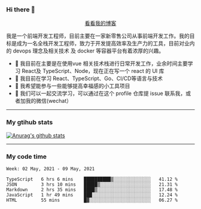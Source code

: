 ### Hi there 👋

<p align="center">
  <a href="https://real-jacket.github.io/">看看我的博客</a>
</p>

我是一个前端开发工程师，目前主要在一家新零售公司从事前端开发工作。我的目标是成为一名全栈开发工程师，致力于开发提高效率及生产力的工具，目前对业内的 devops 理念及相关技术 及 docker 等容器平台有着浓厚的兴趣。

- 🔭 我目前在主要是在使用vue 相关技术栈进行日常开发工作，业余时间主要学习 React及 TypeScript、Node，现在正在写一个 react 的 UI 库 
- 🌱 我目前在学习 React、TypeScript、Go、CI/CD等语言与技术
- 👯 我希望能参与一些能够提高幸福感的小工具项目
- 💬 我们可以一起交流学习，可以通过在这个 profile 仓库提 issue 联系我，或者加我的微信(wechat）

***

### My gtihub stats

[![Anurag's github stats](https://github-readme-stats.vercel.app/api?username=real-jacket)](https://github.com/anuraghazra/github-readme-stats)

***

### My code time

<!--START_SECTION:waka-->
```text
Week: 02 May, 2021 - 09 May, 2021

TypeScript   6 hrs 6 mins    ██████████▒░░░░░░░░░░░░░░   41.12 % 
JSON         3 hrs 10 mins   █████▒░░░░░░░░░░░░░░░░░░░   21.31 % 
Markdown     2 hrs 35 mins   ████▒░░░░░░░░░░░░░░░░░░░░   17.48 % 
JavaScript   1 hr 49 mins    ███░░░░░░░░░░░░░░░░░░░░░░   12.24 % 
HTML         55 mins         █▓░░░░░░░░░░░░░░░░░░░░░░░   06.27 % 
```
<!--END_SECTION:waka-->
